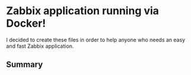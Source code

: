 # Zabbix application running via Docker!
I decided to create these files in order to help anyone who needs an easy and fast Zabbix application.
## Summary

